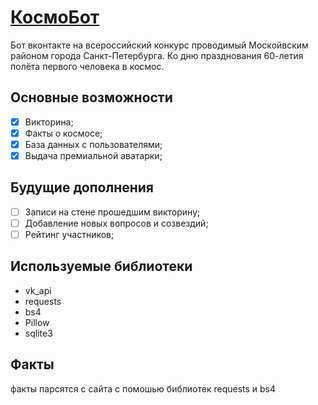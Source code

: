 # [КосмоБот](https://vk.com/public202952694)
Бот вконтакте на всероссийский конкурс проводимый Москойвским районом города Санкт-Петербурга. Ко дню празднования 60-летия полёта первого человека в космос.

## Основные возможности

- [x] Викторина;
- [x] Факты о космосе;
- [x] База данных с пользователями;
- [x] Выдача премиальной аватарки;

## Будущие дополнения

- [ ] Записи на стене прошедшим викторину;
- [ ] Добавление новых вопросов и созвездий;
- [ ] Рейтинг участников;

## Используемые библиотеки

- vk_api
- requests
- bs4
- Pillow
- sqlite3

## Факты
факты парсятся с сайта с помошью библиотек requests и bs4
